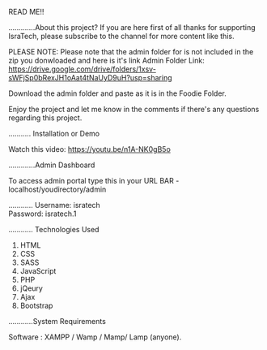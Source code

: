 READ ME!!

.............About this project? 
If you are here first of all thanks for supporting IsraTech, please subscribe to the channel for more content like this.

PLEASE NOTE:
Please note that the admin folder for is not included in the zip you donwloaded and here is it's link
Admin Folder Link: https://drive.google.com/drive/folders/1xsv-sWFjSp0bRexJH1oAat4tNaUyD9uH?usp=sharing

Download the admin folder and paste as it is in the Foodie Folder.
 
Enjoy the project and let me know in the comments if there's any questions regarding this project.


........... Installation or Demo

Watch this video: https://youtu.be/n1A-NK0gB5o

.............Admin Dashboard

To access admin portal type this in your URL BAR - localhost/youdirectory/admin

............ Username: 
             isratech  
             Password: 
             isratech.1

............ Technologies Used

1. HTML
2. CSS
3. SASS
4. JavaScript
6. PHP
7. jQeury
8. Ajax
9. Bootstrap

............System Requirements

Software : XAMPP / Wamp / Mamp/ Lamp \(anyone\).



